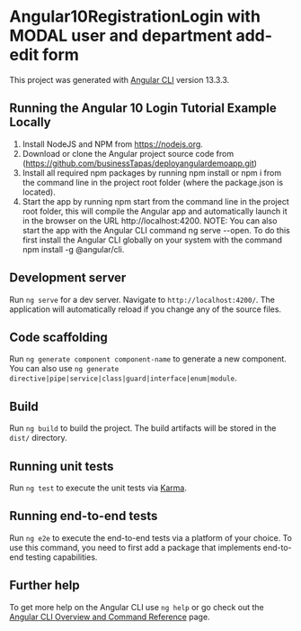 # Angular10RegistrationLogin with MODAL user and department add-edit form

This project was generated with [Angular CLI](https://github.com/angular/angular-cli) version 13.3.3.

## Running the Angular 10 Login Tutorial Example Locally

1) Install NodeJS and NPM from https://nodejs.org.
2) Download or clone the Angular project source code from (https://github.com/businessTapas/deployangulardemoapp.git)
3) Install all required npm packages by running npm install or npm i from the command line in the project root folder (where the package.json is located).
4) Start the app by running npm start from the command line in the project root folder, this will compile the Angular app and automatically launch it in the browser on the URL http://localhost:4200.
NOTE: You can also start the app with the Angular CLI command ng serve --open. To do this first install the Angular CLI globally on your system with the command npm install -g @angular/cli.

## Development server

Run `ng serve` for a dev server. Navigate to `http://localhost:4200/`. The application will automatically reload if you change any of the source files.

## Code scaffolding

Run `ng generate component component-name` to generate a new component. You can also use `ng generate directive|pipe|service|class|guard|interface|enum|module`.

## Build

Run `ng build` to build the project. The build artifacts will be stored in the `dist/` directory.

## Running unit tests

Run `ng test` to execute the unit tests via [Karma](https://karma-runner.github.io).

## Running end-to-end tests

Run `ng e2e` to execute the end-to-end tests via a platform of your choice. To use this command, you need to first add a package that implements end-to-end testing capabilities.

## Further help

To get more help on the Angular CLI use `ng help` or go check out the [Angular CLI Overview and Command Reference](https://angular.io/cli) page.
